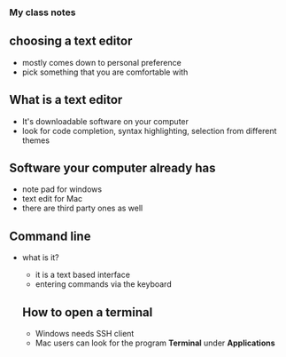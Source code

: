 ### My class notes

## choosing a text editor
- mostly comes down to personal preference
- pick something that you are comfortable with

## What is a text editor
- It's downloadable software on your computer
- look for code completion, syntax highlighting, selection from different themes

## Software your computer already has
- note pad for windows 
- text edit for Mac
- there are third party ones as well

## Command line
- what is it?
  - it is a text based interface
  - entering commands via the keyboard
  
  ## How to open a terminal
  - Windows needs SSH client
  - Mac users can look for the program **Terminal** under **Applications**
